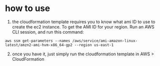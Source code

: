 # how to use
1. the cloudformation template requires you to know what ami ID to use to create the ec2 instance. To get the AMI ID for your region. Run an AWS CLI session, and run this command:
```
aws ssm get-parameters --names /aws/service/ami-amazon-linux-latest/amzn2-ami-hvm-x86_64-gp2 --region us-east-1 
```
2. once you have it, just simply run the cloudformation template in AWS > CloudFormation